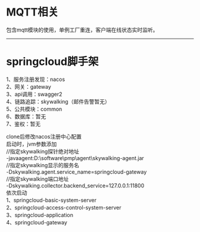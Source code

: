# MQTT相关
包含mqtt模块的使用，单例工厂重连，客户端在线状态实时监听。
****
# springcloud脚手架
1、服务注册发现：nacos  
2、网关：gateway  
3、api调用：swagger2  
4、链路追踪：skywalking（邮件告警暂无）  
5、公共模块：common  
6、数据库：暂无  
7、鉴权：暂无  

clone后修改nacos注册中心配置  
启动时，jvm参数添加  
//指定skywalking探针绝对地址  
-javaagent:D:\software\pmp\agent\skywalking-agent.jar  
//指定skywalking显示的服务名  
-Dskywalking.agent.service_name=springcloud-gateway  
//指定skywalking端口地址  
-Dskywalking.collector.backend_service=127.0.0.1:11800  
依次启动  
1、springcloud-basic-system-server  
2、springcloud-access-control-system-server  
3、springcloud-application  
4、springcloud-gateway  
